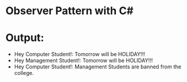 # Observer Pattern with C#

# Output:

- Hey Computer Student!: Tomorrow will be HOLIDAY!!!
- Hey Management Student!: Tomorrow will be HOLIDAY!!!
- Hey Computer Student!: Management Students are banned from the college.
